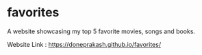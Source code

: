 # favorites
A website showcasing my top 5 favorite movies, songs and books.

Website Link :  https://doneprakash.github.io/favorites/
